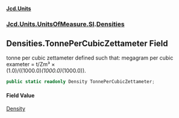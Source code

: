 #### [Jcd.Units](index.md 'index')
### [Jcd.Units.UnitsOfMeasure.SI](Jcd.Units.UnitsOfMeasure.SI.md 'Jcd.Units.UnitsOfMeasure.SI').[Densities](Densities.md 'Jcd.Units.UnitsOfMeasure.SI.Densities')

## Densities.TonnePerCubicZettameter Field

tonne per cubic zettameter defined such that: megagram per cubic exameter = t/Zm³ ×  
(1.0)/((1000.0)*(1000.0)*(1000.0)).

```csharp
public static readonly Density TonnePerCubicZettameter;
```

#### Field Value
[Density](Density.md 'Jcd.Units.UnitTypes.Density')